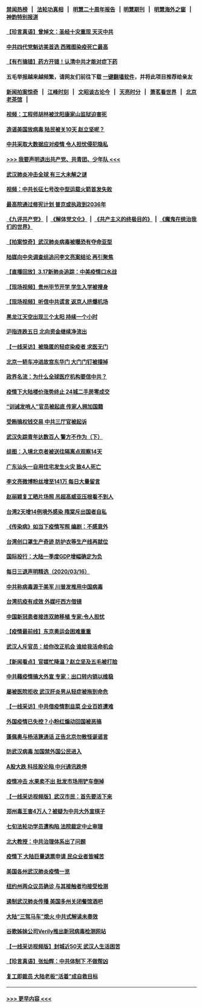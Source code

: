 #### [禁闻热榜](热点新闻.md?=0)  &nbsp;&nbsp;|&nbsp;&nbsp; [法轮功真相](https://github.com/gfw-breaker/truth/blob/master/README.md?=0) &nbsp;&nbsp;|&nbsp;&nbsp; [明慧二十周年报告](https://github.com/gfw-breaker/mh-reports/blob/master/README.md?=0) &nbsp;&nbsp;|&nbsp;&nbsp;[明慧期刊](https://github.com/gfw-breaker/mh-qikan) &nbsp;&nbsp;|&nbsp;&nbsp; [明慧海外之窗](https://github.com/gfw-breaker/mh-news/blob/master/README.md?=0) &nbsp;&nbsp;|&nbsp;&nbsp; [神韵特别报道](https://github.com/gfw-breaker/mh-news/blob/master/shenyun.md?=0)
#### [【珍言真语】曾焯文：圣经十灾重现 天灭中共](../pages/nsc413/n11947336.md?t=03180302) 
#### [中共四代党魁访美首选 西雅图染疫死亡最高](../pages/nsc413/n11947602.md?t=03180302) 
#### [【有冇搞错】药方开错！认清中共才能对症下药](../pages/nsc413/n11947665.md?t=03180302) 
#### 五毛举报越来越频繁，请网友们前往下载 [一键翻墙软件](https://github.com/gfw-breaker/ssr-accounts)，并将此项目推荐给亲友
#### [新闻拍案惊奇](https://github.com/gfw-breaker/banned-news/blob/master/pages/link4.md) &nbsp;&nbsp;|&nbsp;&nbsp; [江峰时刻](https://github.com/gfw-breaker/banned-news/blob/master/pages/link4.md) &nbsp;&nbsp;|&nbsp;&nbsp; [文昭谈古论今](https://github.com/gfw-breaker/banned-news/blob/master/pages/link4.md) &nbsp;&nbsp;|&nbsp;&nbsp; [天亮时分](https://github.com/gfw-breaker/banned-news/blob/master/pages/link4.md) &nbsp;&nbsp;|&nbsp;&nbsp; [萧茗看世界](https://github.com/gfw-breaker/banned-news/blob/master/pages/link4.md) &nbsp;&nbsp;|&nbsp;&nbsp; [北京老茶馆](https://github.com/gfw-breaker/banned-news/blob/master/pages/link4.md) &nbsp;&nbsp;|&nbsp;&nbsp; 
#### [视频：工程师胡林被沈阳康家山监狱迫害死](../pages/nsc413/n11947304.md?t=03180302) 
#### [造谣美国放病毒 陆民被关10天 赵立坚呢？](../pages/nsc413/n11947376.md?t=03180302) 
#### [中共采取大数据应对疫情 令人担忧侵犯隐私](../pages/nsc413/n11947286.md?t=03180302) 
#### [>>> 我要声明退出共产党、共青团、少年队 <<<](https://github.com/begood0513/goodnews/blob/master/quit/letter.md) 
#### [武汉肺炎冲击全球 有三大未解之谜](../pages/nsc413/n11946311.md?t=03180302) 
#### [视频：中共长征七号改中型运载火箭首发失败](../pages/nsc413/n11947141.md?t=03180302) 
#### [最高院通过修宪计划 普京或执政到2036年](../pages/nsc413/n11947240.md?t=03180302) 
#### [《九评共产党》](https://github.com/begood0513/9ping.md/blob/master/README.md) &nbsp;|&nbsp; [《解体党文化》](../../../../jtdwh.md/blob/master/README.md)  &nbsp;|&nbsp; [《共产主义的终极目的》](../../../../gczydzjmd.md/blob/master/README.md) &nbsp;|&nbsp; [《魔鬼在统治我们的世界》](../../../../mgztzwmdsj.md/blob/master/README.md) 
#### [【拍案惊奇】武汉肺炎病毒被曝恐有夺命亚型](../pages/nsc413/n11945922.md?t=03180302) 
#### [陆媒向中央调查组追问李文亮案结论 再引聚焦](../pages/nsc413/n11946972.md?t=03180302) 
#### [【直播回放】3.17新肺炎追踪：中美疫情口水战](../pages/nsc413/n11947234.md?t=03180302) 
#### [【现场视频】贵州毕节开学 学生入学被搜身](../pages/nsc413/n11946908.md?t=03180302) 
#### [【现场视频】听信中共谎言 返京人挤爆机场](../pages/nsc413/n11946346.md?t=03180302) 
#### [黑龙江天空出现三个太阳 持续一个小时](../pages/nsc413/n11946668.md?t=03180302) 
#### [沪指连跌五日 北向资金继续净流出](../pages/nsc413/n11946599.md?t=03180302) 
#### [【一线采访】被隐匿的轻症染疫者 求医无门](../pages/nsc413/n11946690.md?t=03180302) 
#### [北京一轿车冲进故宫东华门 大门门钉被撞掉](../pages/nsc413/n11946806.md?t=03180302) 
#### [政界名流：为什么全球医疗机构要信中共？](../pages/nsc413/n11945479.md?t=03180302) 
#### [疫情下大陆楼价涨势终止 24城二手房零成交](../pages/nsc413/n11946051.md?t=03180302) 
#### [“训诫发哨人”官员被起底 传家人拥加国籍](../pages/nsc413/n11946494.md?t=03180302) 
#### [受贿搞权钱交易 中共三厅官被起诉](../pages/nsc413/n11946230.md?t=03180302) 
#### [武汉失踪青年达数百人 警方不作为（下）](../pages/nsc413/n11945457.md?t=03180302) 
#### [组图：入境北京者被送往隔离点观察14天](../pages/nsc413/n11946045.md?t=03180302) 
#### [广东汕头一自用住宅发生火灾 致4人死亡](../pages/nsc413/n11946226.md?t=03180302) 
#### [李文亮微博粉丝增至141万 每日大量留言](../pages/nsc413/n11946191.md?t=03180302) 
#### [赵丽颖复工晒片场照 吊超高威亚压根看不到人](../pages/nsc413/n11945468.md?t=03180302) 
#### [台湾2天增14例境外感染 隋棠斥出国者自私](../pages/nsc413/n11944948.md?t=03180302) 
#### [《传染病》如当下疫情写照 编剧：不感意外](../pages/nsc413/n11945263.md?t=03180302) 
#### [台湾创口罩生产奇迹 防护衣等生产线再就位](../pages/nsc413/n11945835.md?t=03180302) 
#### [国际投行：大陆一季度GDP增幅确定为负](../pages/nsc413/n11945695.md?t=03180302) 
#### [每日三退声明精选（2020/03/16）](../pages/nsc413/n11946080.md?t=03180302) 
#### [中共称病毒源于美军 川普发推用中国病毒](../pages/nsc413/n11945945.md?t=03180302) 
#### [台湾抗疫有成效 外媒吁西方借镜](../pages/nsc413/n11945846.md?t=03180302) 
#### [中国新冠患者接连双肺移植 专家:令人担忧](../pages/nsc413/n11945516.md?t=03180302) 
#### [【疫情最前线】东京奥运会困难重重](../pages/nsc413/n11945183.md?t=03180302) 
#### [武汉人斥官员：给你改正机会 谁给我活命机会](../pages/nsc413/n11945531.md?t=03180302) 
#### [【新闻看点】官媒忙降温？赵立坚及五毛被打脸](../pages/nsc413/n11945071.md?t=03180302) 
#### [中共藉疫情搞大外宣 专家：出口转内销以维稳](../pages/nsc413/n11945411.md?t=03180302) 
#### [屡被医院拒收 武汉肝炎男从轻症被拖到命危](../pages/nsc413/n11945383.md?t=03180302) 
#### [【一线采访】中共借疫情割韭菜 企业百姓遭难](../pages/nsc413/n11944978.md?t=03180302) 
#### [外国疫情已失控？小粉红煽动回国被恶搞](../pages/nsc413/n11945338.md?t=03180302) 
#### [蓬佩奥与杨洁篪通话 正告北京勿散怪诞谣言](../pages/nsc413/n11945291.md?t=03180302) 
#### [防武汉病毒 加国禁外国公民进入](../pages/nsc413/n11945086.md?t=03180302) 
#### [A股大跌 科技股沦陷 中兴通讯跌停](../pages/nsc413/n11945354.md?t=03180302) 
#### [疫情冲击 水果卖不出 批发市场用铲车倒掉](../pages/nsc413/n11945316.md?t=03180302) 
#### [【一线采访视频版】武汉市民：首先要活下来](../pages/nsc413/n11941189.md?t=03180302) 
#### [郑州毒王害4万人？被疑为中共大外宣棋子](../pages/nsc413/n11945135.md?t=03180302) 
#### [七旬法轮功学员遭构陷 法院裁定中止审理](../pages/nsc413/n11944945.md?t=03180302) 
#### [北大教授：中共治理体系出了问题](../pages/nsc413/n11944777.md?t=03180302) 
#### [疫情下 大陆巨量退票申请 民众业者皆喊苦](../pages/nsc413/n11942459.md?t=03180302) 
#### [美国各州武汉肺炎疫情一览](../pages/nsc413/n11944066.md?t=03180302) 
#### [纽约州两众议员确诊 与其接触者均接受检测](../pages/nsc413/n11944930.md?t=03180302) 
#### [遏制武汉肺炎传播 美国多州关闭餐馆酒吧](../pages/nsc413/n11944857.md?t=03180302) 
#### [大陆“三驾马车”熄火 中共式解读未奏效](../pages/nsc413/n11944868.md?t=03180302) 
#### [谷歌姊妹公司Verily推出新冠病毒检测网站](../pages/nsc413/n11945017.md?t=03180302) 
#### [【一线采访视频版】封城近50天 武汉人生活困苦](../pages/nsc413/n11941216.md?t=03180302) 
#### [【珍言真语】张灿辉：中共体制下 不做帮凶](../pages/nsc413/n11944986.md?t=03180302) 
#### [复工即裁员 大陆老板“活着”成自救目标](../pages/nsc413/n11944849.md?t=03180302) 

----
#### [ >>> 更早内容 <<< ](../indexes/nsc413-earlier.md)
